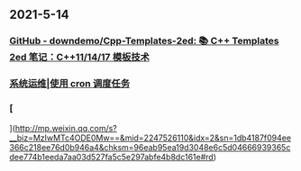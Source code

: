 
## 2021-5-14

### [GitHub - downdemo/Cpp-Templates-2ed: 📚 C++ Templates 2ed 笔记：C++11/14/17 模板技术](https://github.com/downdemo/Cpp-Templates-2ed)

### [系统运维|使用 cron 调度任务](https://linux.cn/article-13383-1.html)

### [
](http://mp.weixin.qq.com/s?__biz=MzIwMTc4ODE0Mw==&mid=2247526110&idx=2&sn=1db4187f094ee366c218ee76d0b946a4&chksm=96eab95ea19d3048e6c5d04666939365cdee774b1eeda7aa03d527fa5c5e297abfe4b8dc161e#rd)